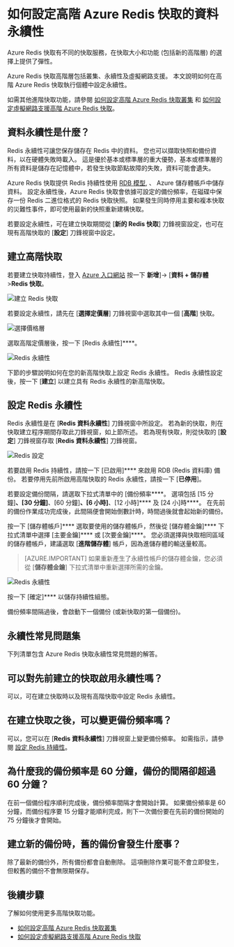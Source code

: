 <properties 
    pageTitle="如何設定高階 Azure Redis 快取的資料永續性" 
    description="了解如何設定和管理高階層 Azure Redis 快取執行個體的資料永續性" 
    services="redis-cache" 
    documentationCenter="" 
    authors="steved0x" 
    manager="dwrede" 
    editor=""/>

<tags 
    ms.service="cache" 
    ms.workload="tbd" 
    ms.tgt_pltfrm="cache-redis" 
    ms.devlang="na" 
    ms.topic="article" 
    ms.date="12/03/2015" 
    ms.author="sdanie"/>


# 如何設定高階 Azure Redis 快取的資料永續性

Azure Redis 快取有不同的快取服務，在快取大小和功能 (包括新的高階層) 的選擇上提供了彈性。

Azure Redis 快取高階層包括叢集、永續性及虛擬網路支援。 本文說明如何在高階 Azure Redis 快取執行個體中設定永續性。

如需其他進階快取功能，請參閱 [如何設定高階 Azure Redis 快取叢集](cache-how-to-premium-clustering.md) 和 [如何設定虛擬網路支援高階 Azure Redis 快取](cache-how-to-premium-vnet.md)。

## 資料永續性是什麼？

Redis 永續性可讓您保存儲存在 Redis 中的資料。 您也可以擷取快照和備份資料，以在硬體失敗時載入。 這是優於基本或標準層的重大優勢，基本或標準層的所有資料是儲存在記憶體中，若發生快取節點故障的失敗，資料可能會遺失。

Azure Redis 快取提供 Redis 持續性使用 [RDB 模型](http://redis.io/topics/persistence), 、 Azure 儲存體帳戶中儲存資料。 設定永續性後，Azure Redis 快取會依據可設定的備份頻率，在磁碟中保存一份 Redis 二進位格式的 Redis 快取快照。 如果發生同時停用主要和複本快取的災難性事件，即可使用最新的快照重新建構快取。

若要設定永續性，可在建立快取期間從 [**新的 Redis 快取**] 刀鋒視窗設定，也可在現有高階快取的 [**設定**] 刀鋒視窗中設定。

## 建立高階快取

若要建立快取持續性，登入 [Azure 入口網站](https://portal.azure.com) 按一下 **新增**]-> [**資料 + 儲存體**>**Redis 快取**。

![建立 Redis 快取][redis-cache-new-cache-menu]

若要設定永續性，請先在 [**選擇定價層**] 刀鋒視窗中選取其中一個 [**高階**] 快取。

![選擇價格層][redis-cache-premium-pricing-tier]

選取高階定價層後，按一下 [Redis 永續性]****。

![Redis 永續性][redis-cache-persistence]

下節的步驟說明如何在您的新高階快取上設定 Redis 永續性。 Redis 永續性設定後，按一下 [**建立**] 以建立具有 Redis 永續性的新高階快取。

## 設定 Redis 永續性

Redis 永續性是在 [**Redis 資料永續性**] 刀鋒視窗中所設定。 若為新的快取，則在快取建立程序期間存取此刀鋒視窗，如上節所述。 若為現有快取，則從快取的 [**設定**] 刀鋒視窗存取 [**Redis 資料永續性**] 刀鋒視窗。

![Redis 設定][redis-cache-settings]

若要啟用 Redis 持續性，請按一下 [已啟用]**** 來啟用 RDB (Redis 資料庫) 備份。 若要停用先前所啟用高階快取的 Redis 永續性，請按一下 [**已停用**]。

若要設定備份間隔，請選取下拉式清單中的 [備份頻率****。 選項包括 [15 分鐘]****、[30 分鐘]****、[60 分鐘]****、[6 小時]****、[12 小時]**** 及 [24 小]時****。 在先前的備份作業成功完成後，此間隔便會開始倒數計時，時間過後就會起始新的備份。

按一下 [儲存體帳戶]**** 選取要使用的儲存體帳戶，然後從 [儲存體金鑰]**** 下拉式清單中選擇 [主要金鑰]**** 或 [次要金鑰]****。 您必須選擇與快取相同區域的儲存體帳戶，建議選取 [**進階儲存體**] 帳戶，因為進儲存體的輸送量較高。
>[AZURE.IMPORTANT] 如果重新產生了永續性帳戶的儲存體金鑰，您必須從 [**儲存體金鑰**] 下拉式清單中重新選擇所需的金鑰。

![Redis 永續性][redis-cache-persistence-selected]

按一下 [確定]**** 以儲存持續性組態。

備份頻率間隔過後，會啟動下一個備份 (或新快取的第一個備份)。



## 永續性常見問題集

下列清單包含 Azure Redis 快取永續性常見問題的解答。

## 可以對先前建立的快取啟用永續性嗎？

可以，可在建立快取時以及現有高階快取中設定 Redis 永續性。

## 在建立快取之後，可以變更備份頻率嗎？

可以，您可以在 [**Redis 資料永續性**] 刀鋒視窗上變更備份頻率。 如需指示，請參閱 [設定 Redis 持續性](#configure-redis-persistence)。

## 為什麼我的備份頻率是 60 分鐘，備份的間隔卻超過 60 分鐘？

在前一個備份程序順利完成後，備份頻率間隔才會開始計算。 如果備份頻率是 60 分鐘，而備份程序要 15 分鐘才能順利完成，則下一次備份要在先前的備份開始的 75 分鐘後才會開始。

## 建立新的備份時，舊的備份會發生什麼事？

除了最新的備份外，所有備份都會自動刪除。 這項刪除作業可能不會立即發生，但較舊的備份不會無限期保存。

## 後續步驟

了解如何使用更多高階快取功能。

-   [如何設定高階 Azure Redis 快取叢集](cache-how-to-premium-clustering.md)
-   [如何設定虛擬網路支援高階 Azure Redis 快取](cache-how-to-premium-vnet.md)




[redis-cache-new-cache-menu]: ./media/cache-how-to-premium-persistence/redis-cache-new-cache-menu.png 
[redis-cache-premium-pricing-tier]: ./media/cache-how-to-premium-persistence/redis-cache-premium-pricing-tier.png 
[redis-cache-persistence]: ./media/cache-how-to-premium-persistence/redis-cache-persistence.png 
[redis-cache-persistence-selected]: ./media/cache-how-to-premium-persistence/redis-cache-persistence-selected.png 
[redis-cache-settings]: ./media/cache-how-to-premium-persistence/redis-cache-settings.png 

